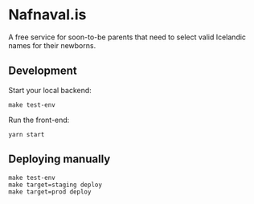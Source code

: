 # Nafnaval.is

A free service for soon-to-be parents that need to select valid Icelandic names for their newborns.

## Development

Start your local backend:

    make test-env

Run the front-end:

    yarn start

## Deploying manually

    make test-env
    make target=staging deploy
    make target=prod deploy